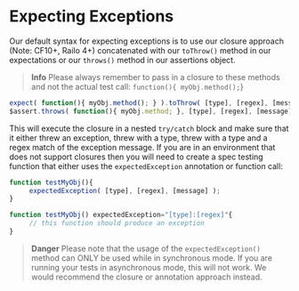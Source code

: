 # Expecting Exceptions

Our default syntax for expecting exceptions is to use our closure approach (Note: CF10+, Railo 4+) concatenated with our `toThrow()` method in our expectations or our `throws()` method in our assertions object.

> **Info** Please always remember to pass in a closure to these methods and not the actual test call: `function(){ myObj.method();`}

```javascript
expect( function(){ myObj.method(); } ).toThrow( [type], [regex], [message] );
$assert.throws( function(){ myObj.method; }, [type], [regex], [message] )
```

This will execute the closure in a nested `try/catch` block and make sure that it either threw an exception, threw with a type, threw with a type and a regex match of the exception message. If you are in an environment that does not support closures then you will need to create a spec testing function that either uses the `expectedException` annotation or function call:

```javascript
function testMyObj(){
     expectedException( [type], [regex], [message] );
}

function testMyObj() expectedException="[type]:[regex]"{
     // this function should produce an exception
}
```

> **Danger** Please note that the usage of the `expectedException()` method can ONLY be used while in synchronous mode. If you are running your tests in asynchronous mode, this will not work. We would recommend the closure or annotation approach instead.



